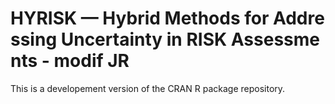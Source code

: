 # HYRISK — Hybrid Methods for Addressing Uncertainty in RISK Assessments  - modif JR

This is a developement version of the CRAN R package repository.  

